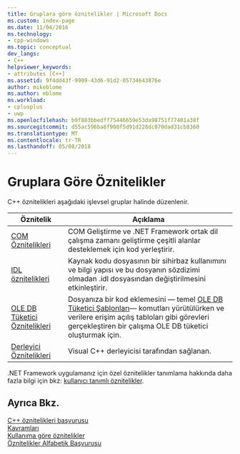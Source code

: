 ```yaml
---
title: Gruplara göre öznitelikler | Microsoft Docs
ms.custom: index-page
ms.date: 11/04/2016
ms.technology:
- cpp-windows
ms.topic: conceptual
dev_langs:
- C++
helpviewer_keywords:
- attributes [C++]
ms.assetid: 9f4dd43f-9909-43d6-91d2-05734643876e
author: mikeblome
ms.author: mblome
ms.workload:
- cplusplus
- uwp
ms.openlocfilehash: b9f883bbedff75446659e53da98751f77401a38f
ms.sourcegitcommit: d55ac596ba8f908f5d91d228dc070dad31cb8360
ms.translationtype: MT
ms.contentlocale: tr-TR
ms.lasthandoff: 05/08/2018
---
```

# <a name="attributes-by-group"></a>Gruplara Göre Öznitelikler
C++ öznitelikleri aşağıdaki işlevsel gruplar halinde düzenlenir.  
  
|Öznitelik|Açıklama|  
|---------------|-----------------|  
|[COM Öznitelikleri](../windows/com-attributes.md)|COM Geliştirme ve .NET Framework ortak dil çalışma zamanı geliştirme çeşitli alanlar desteklemek için kod yerleştirir.|  
|[IDL öznitelikleri](../windows/idl-attributes.md)|Kaynak kodu dosyasının bir sihirbaz kullanımını ve bilgi yapısı ve bu dosyanın sözdizimi olmadan .idl dosyasından değiştirilmesini etkinleştirir.|  
|[OLE DB Tüketici Öznitelikleri](../windows/ole-db-consumer-attributes.md)|Dosyanıza bir kod eklemesini — temel [OLE DB Tüketici Şablonları](../data/oledb/ole-db-consumer-templates-reference.md)— komutları yürütülürken ve verilere erişim açılış tabloları gibi görevleri gerçekleştiren bir çalışma OLE DB tüketici oluşturmak için.|  
|[Derleyici Öznitelikleri](../windows/compiler-attributes.md)|Visual C++ derleyicisi tarafından sağlanan.|  
  
 .NET Framework uygulamanız için özel öznitelikler tanımlama hakkında daha fazla bilgi için bkz: [kullanıcı tanımlı öznitelikler](../windows/user-defined-attributes-cpp-component-extensions.md).  
  
## <a name="see-also"></a>Ayrıca Bkz.  
 [C++ öznitelikleri başvurusu](../windows/cpp-attributes-reference.md)   
 [Kavramları](../windows/attributed-programming-concepts.md)   
 [Kullanıma göre öznitelikler](../windows/attributes-by-usage.md)   
 [Öznitelikler Alfabetik Başvurusu](../windows/attributes-alphabetical-reference.md)